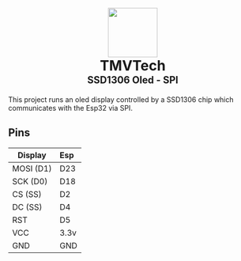 <h1 align="center">
  <br>
  <a href="https://www.tmvtech.com/">
    <img width=100px height=100px src="https://www.tmvtech.com/wp-content/uploads/2024/05/net.svg">
  </a>
  <br>
    <b>TMVTech</b>
  <br>
  <sub><sup><b>SSD1306 Oled - SPI</b></sup></sub>
  <br>
</h1>

This project runs an oled display controlled by a SSD1306 chip which communicates with the Esp32 via SPI.

## Pins

| Display           | Esp         |
| ----------------- | :---------- |
| MOSI (D1)         | D23         |
| SCK (D0)          | D18         |
| CS (SS)           | D2          |
| DC (SS)           | D4          |
| RST               | D5          |
| VCC               | 3.3v        |
| GND               | GND         |

